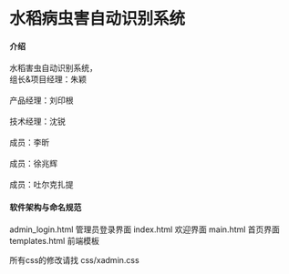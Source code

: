 # 水稻病虫害自动识别系统

#### 介绍
水稻害虫自动识别系统，
<br/>组长&项目经理：朱颖</br>
<br/>产品经理：刘印根</br>
<br/>技术经理：沈锐</br>
<br/>成员：李昕</br>
<br/>成员：徐兆辉</br>
<br/>成员：吐尔克扎提</br>

#### 软件架构与命名规范
admin_login.html 管理员登录界面
index.html 欢迎界面
main.html 首页界面
templates.html 前端模板


所有css的修改请找 css/xadmin.css 
